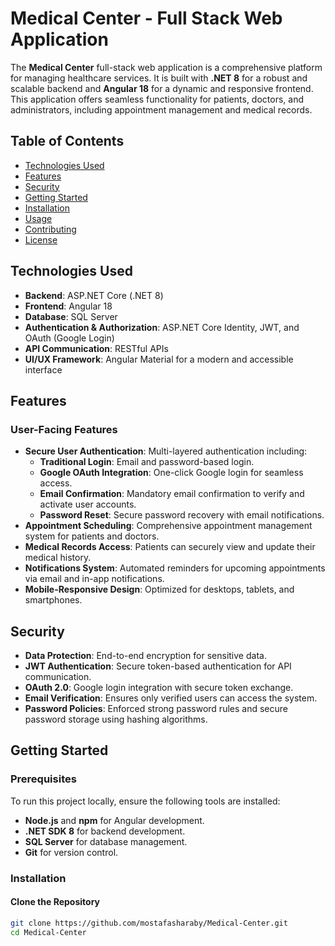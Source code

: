 # Medical Center - Full Stack Web Application 

The **Medical Center** full-stack web application is a comprehensive platform for managing healthcare services. It is built with **.NET 8** for a robust and scalable backend and **Angular 18** for a dynamic and responsive frontend. This application offers seamless functionality for patients, doctors, and administrators, including appointment management and medical records.

## Table of Contents
- [Technologies Used](#technologies-used)
- [Features](#features)
- [Security](#security)
- [Getting Started](#getting-started)
- [Installation](#installation)
- [Usage](#usage)
- [Contributing](#contributing)
- [License](#license)

## Technologies Used
- **Backend**: ASP.NET Core (.NET 8)
- **Frontend**: Angular 18
- **Database**: SQL Server
- **Authentication & Authorization**: ASP.NET Core Identity, JWT, and OAuth (Google Login)
- **API Communication**: RESTful APIs
- **UI/UX Framework**: Angular Material for a modern and accessible interface

## Features

### User-Facing Features
- **Secure User Authentication**: Multi-layered authentication including:
  - **Traditional Login**: Email and password-based login.
  - **Google OAuth Integration**: One-click Google login for seamless access.
  - **Email Confirmation**: Mandatory email confirmation to verify and activate user accounts.
  - **Password Reset**: Secure password recovery with email notifications.
- **Appointment Scheduling**: Comprehensive appointment management system for patients and doctors.
- **Medical Records Access**: Patients can securely view and update their medical history.
- **Notifications System**: Automated reminders for upcoming appointments via email and in-app notifications.
- **Mobile-Responsive Design**: Optimized for desktops, tablets, and smartphones.


## Security
- **Data Protection**: End-to-end encryption for sensitive data.
- **JWT Authentication**: Secure token-based authentication for API communication.
- **OAuth 2.0**: Google login integration with secure token exchange.
- **Email Verification**: Ensures only verified users can access the system.
- **Password Policies**: Enforced strong password rules and secure password storage using hashing algorithms.

## Getting Started

### Prerequisites
To run this project locally, ensure the following tools are installed:
- **Node.js** and **npm** for Angular development.
- **.NET SDK 8** for backend development.
- **SQL Server** for database management.
- **Git** for version control.

### Installation

#### Clone the Repository
```bash
git clone https://github.com/mostafasharaby/Medical-Center.git
cd Medical-Center
